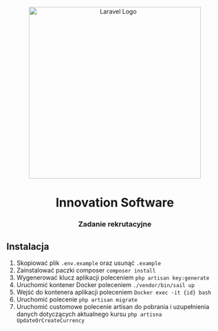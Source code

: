<p align="center"><a href="https://laravel.com" target="_blank"><img src="https://raw.githubusercontent.com/laravel/art/master/logo-lockup/5%20SVG/2%20CMYK/1%20Full%20Color/laravel-logolockup-cmyk-red.svg" width="400" alt="Laravel Logo"></a></p>

# <center>Innovation Software</center>
### <center>Zadanie rekrutacyjne</center>

## Instalacja

1) Skopiować plik ``.env.example``  oraz usunąć `.example`
2) Zainstalować paczki composer ``composer install``
3) Wygenerować klucz aplikacji poleceniem ``php artisan key:generate``
4) Uruchomić kontener Docker poleceniem ``./vendor/bin/sail up``
5) Wejść do kontenera aplikacji poleceniem ``Docker exec -it {id} bash``
6) Uruchomić polecenie ``php artisan migrate``
7) Uruchomić customowe polecenie artisan do pobrania i uzupełnienia danych dotyczących aktualnego kursu ``php artisna UpdateOrCreateCurrency``
